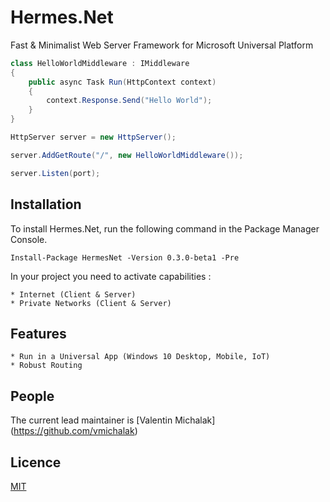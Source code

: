 # Hermes.Net
Fast & Minimalist Web Server Framework for Microsoft Universal Platform

```cs
class HelloWorldMiddleware : IMiddleware
{
	public async Task Run(HttpContext context)
	{
		context.Response.Send("Hello World");
	}
}
```

```cs
HttpServer server = new HttpServer();

server.AddGetRoute("/", new HelloWorldMiddleware());

server.Listen(port);
```
## Installation

To install Hermes.Net, run the following command in the Package Manager Console.

```
Install-Package HermesNet -Version 0.3.0-beta1 -Pre
```

In your project you need to activate capabilities :

	* Internet (Client & Server)
	* Private Networks (Client & Server)

## Features

	* Run in a Universal App (Windows 10 Desktop, Mobile, IoT)
	* Robust Routing

## People

The current lead maintainer is [Valentin Michalak] (https://github.com/vmichalak)

## Licence

[MIT](LICENCE)
